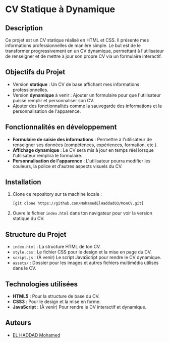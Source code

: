 # CV Statique à Dynamique

## Description

Ce projet est un CV statique réalisé en HTML et CSS. Il présente mes informations professionnelles de manière simple. Le but est de le transformer progressivement en un CV dynamique, permettant à l'utilisateur de renseigner et de mettre à jour son propre CV via un formulaire interactif.

## Objectifs du Projet

- Version **statique** : Un CV de base affichant mes informations professionnelles.
- Version **dynamique** à venir : Ajouter un formulaire pour que l'utilisateur puisse remplir et personnaliser son CV.
- Ajouter des fonctionnalités comme la sauvegarde des informations et la personnalisation de l'apparence.

## Fonctionnalités en développement

- **Formulaire de saisie des informations** : Permettre à l'utilisateur de renseigner ses données (compétences, expériences, formation, etc.).
- **Affichage dynamique** : Le CV sera mis à jour en temps réel lorsque l'utilisateur remplira le formulaire.
- **Personnalisation de l'apparence** : L'utilisateur pourra modifier les couleurs, la police et d'autres aspects visuels du CV.

## Installation

1. Clone ce repository sur ta machine locale :

    ```bash
    [git clone https://github.com/MohamedElHaddad03/MonCV.git]
    ```

2. Ouvre le fichier `index.html` dans ton navigateur pour voir la version statique du CV.

## Structure du Projet

- `index.html` : La structure HTML de ton CV.
- `style.css` : Le fichier CSS pour le design et la mise en page du CV.
- `script.js` : (À venir) Le script JavaScript pour rendre le CV dynamique.
- `assets/` : Dossier pour les images et autres fichiers multimédia utilisés dans le CV.

## Technologies utilisées

- **HTML5** : Pour la structure de base du CV.
- **CSS3** : Pour le design et la mise en forme.
- **JavaScript** : (À venir) Pour rendre le CV interactif et dynamique.



## Auteurs

- [EL HADDAD Mohamed](https://github.com/MohamedElHaddad03)
